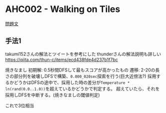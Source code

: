 # AHC002 - Walking on Tiles

[問題文](https://atcoder.jp/contests/ahc002/tasks/ahc002_a)

## 手法1

takumi152さんの解法とツイートを参考にした
thunderさんの解法説明も詳しい https://qiita.com/thun-c/items/ecd438fde4d237b1f7bc

焼きなまし
初期解: 0.5秒間DFSして最もスコアが高かったもの
遷移: 2-20の長さの部分列を破壊しDFSで構築、`0.000_020sec`探索を行う(巨大近傍法?)
採用するかどうかはDFSの途中で、採用した時の差分が`Temperature * ln(rand(0.0..1.0))`を超えているかどうかで判定する。
超えていたら、それを採用しDFSを中断する。(焼きなましの閾値判定)


これで3位相当
